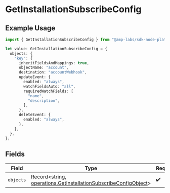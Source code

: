 # GetInstallationSubscribeConfig

## Example Usage

```typescript
import { GetInstallationSubscribeConfig } from "@amp-labs/sdk-node-platform/models/operations";

let value: GetInstallationSubscribeConfig = {
  objects: {
    "key": {
      inheritFieldsAndMappings: true,
      objectName: "account",
      destination: "accountWebhook",
      updateEvent: {
        enabled: "always",
        watchFieldsAuto: "all",
        requiredWatchFields: [
          "name",
          "description",
        ],
      },
      deleteEvent: {
        enabled: "always",
      },
    },
  },
};
```

## Fields

| Field                                                                                                                              | Type                                                                                                                               | Required                                                                                                                           | Description                                                                                                                        |
| ---------------------------------------------------------------------------------------------------------------------------------- | ---------------------------------------------------------------------------------------------------------------------------------- | ---------------------------------------------------------------------------------------------------------------------------------- | ---------------------------------------------------------------------------------------------------------------------------------- |
| `objects`                                                                                                                          | Record<string, [operations.GetInstallationSubscribeConfigObject](../../models/operations/getinstallationsubscribeconfigobject.md)> | :heavy_check_mark:                                                                                                                 | N/A                                                                                                                                |